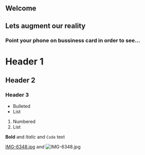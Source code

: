## Welcome 
## Lets augment our reality


### Point your phone on bussiness card in order to see...



# Header 1
## Header 2
### Header 3

- Bulleted
- List

1. Numbered
2. List

**Bold** and _Italic_ and `Code` text

[IMG-6348.jpg](url) and ![IMG-6348.jpg](src)
```


